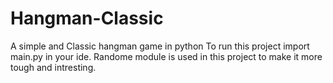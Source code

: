 # Hangman-Classic
A simple and Classic hangman game in python
To run this project import main.py in your ide. 
Randome module is used in this project to make it more tough and intresting.
